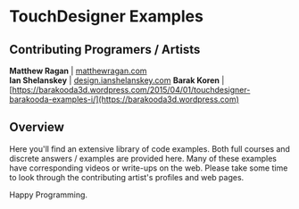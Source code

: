 # TouchDesigner Examples #

## Contributing Programers / Artists ##

**Matthew Ragan** | [ matthewragan.com](http://matthewragan.com)  
**Ian Shelanskey** | [design.ianshelanskey.com](http://design.ianshelanskey.com)
**Barak Koren** |[https://barakooda3d.wordpress.com/2015/04/01/touchdesigner-barakooda-examples-i/](https://barakooda3d.wordpress.com)
## Overview ##

Here  you'll find an extensive library of code examples. Both full courses and discrete answers / examples are provided here. Many of these examples have corresponding videos or write-ups on the web. Please take some time to look through the contributing artist's profiles and web pages.

Happy Programming.
